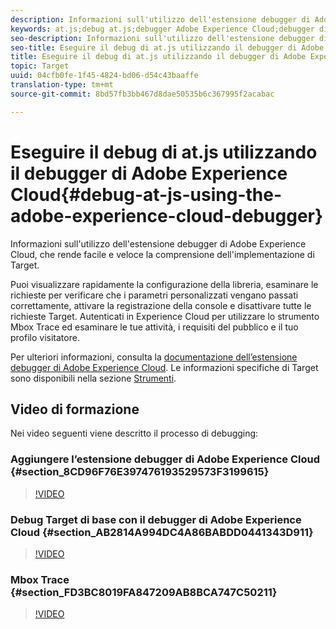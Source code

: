 ```yaml
---
description: Informazioni sull'utilizzo dell'estensione debugger di Adobe Experience Cloud, che rende facile e veloce la comprensione dell'implementazione di Target.
keywords: at.js;debug at.js;debugger Adobe Experience Cloud;debugger di experience cloud;traccia mbox;evidenziazione mbox;debug
seo-description: Informazioni sull'utilizzo dell'estensione debugger di Adobe Experience Cloud, che rende facile e veloce la comprensione dell'implementazione di Target.
seo-title: Eseguire il debug di at.js utilizzando il debugger di Adobe Experience Cloud
title: Eseguire il debug di at.js utilizzando il debugger di Adobe Experience Cloud
topic: Target
uuid: 04cfb0fe-1f45-4824-bd06-d54c43baaffe
translation-type: tm+mt
source-git-commit: 8bd57fb3bb467d8dae50535b6c367995f2acabac

---
```



# Eseguire il debug di at.js utilizzando il debugger di Adobe Experience Cloud{#debug-at-js-using-the-adobe-experience-cloud-debugger}

Informazioni sull'utilizzo dell'estensione debugger di Adobe Experience Cloud, che rende facile e veloce la comprensione dell'implementazione di Target.

Puoi visualizzare rapidamente la configurazione della libreria, esaminare le richieste per verificare che i parametri personalizzati vengano passati correttamente, attivare la registrazione della console e disattivare tutte le richieste Target. Autenticati in Experience Cloud per utilizzare lo strumento Mbox Trace ed esaminare le tue attività, i requisiti del pubblico e il tuo profilo visitatore.

Per ulteriori informazioni, consulta la [documentazione dell’estensione debugger di Adobe Experience Cloud](https://marketing.adobe.com/resources/help/en_US/experience-cloud-debugger/). Le informazioni specifiche di Target sono disponibili nella sezione [Strumenti](https://marketing.adobe.com/resources/help/en_US/experience-cloud-debugger/tools.html).

## Video di formazione

Nei video seguenti viene descritto il processo di debugging:

### Aggiungere l’estensione debugger di Adobe Experience Cloud {#section_8CD96F76E397476193529573F3199615}

>[!VIDEO](https://video.tv.adobe.com/v/23114/?captions=ita)

### Debug Target di base con il debugger di Adobe Experience Cloud {#section_AB2814A994DC4A86BABDD0441343D911}

>[!VIDEO](https://video.tv.adobe.com/v/23115/?captions=ita)

### Mbox Trace {#section_FD3BC8019FA847209AB8BCA747C50211}

>[!VIDEO](https://video.tv.adobe.com/v/23113/?captions=ita)
